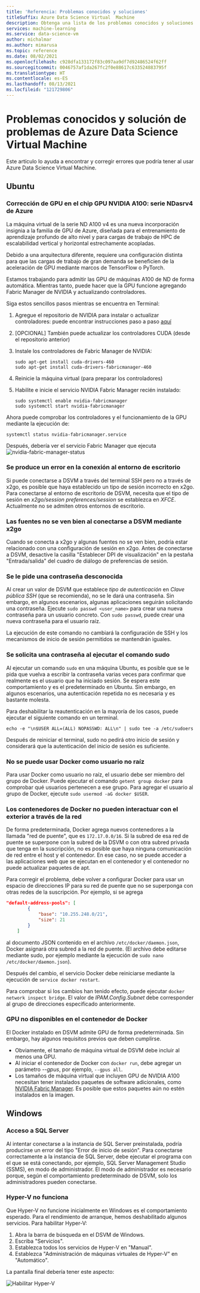 ```yaml
---
title: 'Referencia: Problemas conocidos y soluciones'
titleSuffix: Azure Data Science Virtual  Machine
description: Obtenga una lista de los problemas conocidos y soluciones para Azure Data Science Virtual Machine
services: machine-learning
ms.service: data-science-vm
author: michalmar
ms.author: mimarusa
ms.topic: reference
ms.date: 08/02/2021
ms.openlocfilehash: c928dfa133172f83c097aa9df7d92486524f62ff
ms.sourcegitcommit: 0046757af1da267fc2f0e88617c633524883795f
ms.translationtype: HT
ms.contentlocale: es-ES
ms.lasthandoff: 08/13/2021
ms.locfileid: "121729806"
---
```

# <a name="known-issues-and-troubleshooting-the-azure-data-science-virtual-machine"></a>Problemas conocidos y solución de problemas de Azure Data Science Virtual Machine

Este artículo lo ayuda a encontrar y corregir errores que podría tener al usar Azure Data Science Virtual Machine.


## <a name="ubuntu"></a>Ubuntu

### <a name="fix-gpu-on-nvidia-a100-gpu-chip---azure-ndasrv4-series"></a>Corrección de GPU en el chip GPU NVIDIA A100: serie NDasrv4 de Azure 

La máquina virtual de la serie ND A100 v4 es una nueva incorporación insignia a la familia de GPU de Azure, diseñada para el entrenamiento de aprendizaje profundo de alto nivel y para cargas de trabajo de HPC de escalabilidad vertical y horizontal estrechamente acopladas.

Debido a una arquitectura diferente, requiere una configuración distinta para que las cargas de trabajo de gran demanda se beneficien de la aceleración de GPU mediante marcos de TensorFlow o PyTorch.

Estamos trabajando para admitir las GPU de máquinas A100 de ND de forma automática. Mientras tanto, puede hacer que la GPU funcione agregando Fabric Manager de NVIDIA y actualizando controladores. 

Siga estos sencillos pasos mientras se encuentra en Terminal:

1. Agregue el repositorio de NVIDIA para instalar o actualizar controladores: puede encontrar instrucciones paso a paso [aquí](https://docs.nvidia.com/datacenter/tesla/tesla-installation-notes/index.html#ubuntu-lts)
2. [OPCIONAL] También puede actualizar los controladores CUDA (desde el repositorio anterior)
3. Instale los controladores de Fabric Manager de NVIDIA:

    ```
    sudo apt-get install cuda-drivers-460
    sudo apt-get install cuda-drivers-fabricmanager-460
    ```

4. Reinicie la máquina virtual (para preparar los controladores)
5. Habilite e inicie el servicio NVIDIA Fabric Manager recién instalado:

    ```
    sudo systemctl enable nvidia-fabricmanager
    sudo systemctl start nvidia-fabricmanager
    ```

Ahora puede comprobar los controladores y el funcionamiento de la GPU mediante la ejecución de:
```
systemctl status nvidia-fabricmanager.service
``` 

Después, debería ver el servicio Fabric Manager que ejecuta ![ nvidia-fabric-manager-status](./media/nvidia-fabricmanager-status-ok-marked.png)


### <a name="connection-to-desktop-environment-fails"></a>Se produce un error en la conexión al entorno de escritorio

Si puede conectarse a DSVM a través del terminal SSH pero no a través de x2go, es posible que haya establecido un tipo de sesión incorrecto en x2go.
Para conectarse al entorno de escritorio de DSVM, necesita que el tipo de sesión en *x2go/session preferences/session* se establezca en *XFCE*. Actualmente no se admiten otros entornos de escritorio.

### <a name="fonts-look-wrong-when-connecting-to-dsvm-using-x2go"></a>Las fuentes no se ven bien al conectarse a DSVM mediante x2go

Cuando se conecta a x2go y algunas fuentes no se ven bien, podría estar relacionado con una configuración de sesión en x2go. Antes de conectarse a DSVM, desactive la casilla "Establecer DPI de visualización" en la pestaña "Entrada/salida" del cuadro de diálogo de preferencias de sesión.

### <a name="prompted-for-unknown-password"></a>Se le pide una contraseña desconocida

Al crear un valor de DSVM que establece *tipo de autenticación* en *Clave pública SSH* (que se recomienda), no se le dará una contraseña. Sin embargo, en algunos escenarios, algunas aplicaciones seguirán solicitando una contraseña. Ejecute `sudo passwd <user_name>` para crear una nueva contraseña para un usuario concreto. Con `sudo passwd`, puede crear una nueva contraseña para el usuario raíz.

La ejecución de este comando no cambiará la configuración de SSH y los mecanismos de inicio de sesión permitidos se mantendrán iguales. 

### <a name="prompted-for-password-when-running-sudo-command"></a>Se solicita una contraseña al ejecutar el comando sudo

Al ejecutar un comando `sudo` en una máquina Ubuntu, es posible que se le pida que vuelva a escribir la contraseña varias veces para confirmar que realmente es el usuario que ha iniciado sesión. Se espera este comportamiento y es el predeterminado en Ubuntu. Sin embargo, en algunos escenarios, una autenticación repetida no es necesaria y es bastante molesta.

Para deshabilitar la reautenticación en la mayoría de los casos, puede ejecutar el siguiente comando en un terminal.

 `echo -e "\n$USER ALL=(ALL) NOPASSWD: ALL\n" | sudo tee -a /etc/sudoers`

Después de reiniciar el terminal, sudo no pedirá otro inicio de sesión y considerará que la autenticación del inicio de sesión es suficiente.

### <a name="cannot-use-docker-as-non-root-user"></a>No se puede usar Docker como usuario no raíz

Para usar Docker como usuario no raíz, el usuario debe ser miembro del grupo de Docker. Puede ejecutar el comando `getent group docker` para comprobar qué usuarios pertenecen a ese grupo. Para agregar el usuario al grupo de Docker, ejecute `sudo usermod -aG docker $USER`.

### <a name="docker-containers-cannot-interact-with-the-outside-via-network"></a>Los contenedores de Docker no pueden interactuar con el exterior a través de la red

De forma predeterminada, Docker agrega nuevos contenedores a la llamada "red de puente", que es `172.17.0.0/16`. Si la subred de esa red de puente se superpone con la subred de la DSVM o con otra subred privada que tenga en la suscripción, no es posible que haya ninguna comunicación de red entre el host y el contenedor. En ese caso, no se puede acceder a las aplicaciones web que se ejecutan en el contenedor y el contenedor no puede actualizar paquetes de apt.

Para corregir el problema, debe volver a configurar Docker para usar un espacio de direcciones IP para su red de puente que no se superponga con otras redes de la suscripción. Por ejemplo, si se agrega

```json
"default-address-pools": [
        {
            "base": "10.255.248.0/21",
            "size": 21
        }
    ]
```

al documento JSON contenido en el archivo `/etc/docker/daemon.json`, Docker asignará otra subred a la red de puente. (El archivo debe editarse mediante sudo, por ejemplo mediante la ejecución de `sudo nano /etc/docker/daemon.json`).

Después del cambio, el servicio Docker debe reiniciarse mediante la ejecución de `service docker restart`.

Para comprobar si los cambios han tenido efecto, puede ejecutar `docker network inspect bridge`. El valor de *IPAM.Config.Subnet* debe corresponder al grupo de direcciones especificado anteriormente.

### <a name="gpus-not-available-in-docker-container"></a>GPU no disponibles en el contenedor de Docker

El Docker instalado en DSVM admite GPU de forma predeterminada. Sin embargo, hay algunos requisitos previos que deben cumplirse.

* Obviamente, el tamaño de máquina virtual de DSVM debe incluir al menos una GPU.
* Al iniciar el contenedor de Docker con `docker run`, debe agregar un parámetro *--gpus*, por ejemplo, `--gpus all`.
* Los tamaños de máquina virtual que incluyen GPU de NVIDIA A100 necesitan tener instalados paquetes de software adicionales, como [NVIDIA Fabric Manager](https://docs.nvidia.com/datacenter/tesla/pdf/fabric-manager-user-guide.pdf). Es posible que estos paquetes aún no estén instalados en la imagen.


## <a name="windows"></a>Windows

### <a name="accessing-sql-server"></a>Acceso a SQL Server

Al intentar conectarse a la instancia de SQL Server preinstalada, podría producirse un error del tipo "Error de inicio de sesión". Para conectarse correctamente a la instancia de SQL Server, debe ejecutar el programa con el que se está conectando, por ejemplo, SQL Server Management Studio (SSMS), en modo de administrador. El modo de administrador es necesario porque, según el comportamiento predeterminado de DSVM, solo los administradores pueden conectarse.

### <a name="hyper-v-does-not-work"></a>Hyper-V no funciona

Que Hyper-V no funcione inicialmente en Windows es el comportamiento esperado. Para el rendimiento de arranque, hemos deshabilitado algunos servicios.
Para habilitar Hyper-V:

1. Abra la barra de búsqueda en el DSVM de Windows.
1. Escriba "Servicios".
1. Establezca todos los servicios de Hyper-V en "Manual".
1. Establezca "Administración de máquinas virtuales de Hyper-V" en "Automático".

La pantalla final debería tener este aspecto:

   

![Habilitar Hyper-V](./media/workaround/hyperv-enable-dsvm.png)
